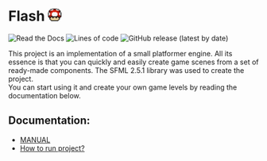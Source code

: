  # Flash ![mush](docs/images/mushroom.png)
 ![Read the Docs](https://img.shields.io/readthedocs/docs)
 ![Lines of code](https://img.shields.io/tokei/lines/github/bwormguy/flash)
 ![GitHub release (latest by date)](https://img.shields.io/github/v/release/bwormguy/flash)  

 This project is an implementation of a small platformer engine.
 All its essence is that you can quickly and easily create game scenes from a set of ready-made components.
 The SFML 2.5.1 library was used to create the project.  
 You can start using it and create your own game levels by reading the documentation below.

 ## Documentation:
 * [MANUAL](docs/manual/Manual.md)
 * [How to run project?](docs/setup/Setup.md)
